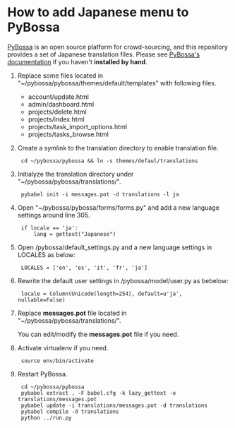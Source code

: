 # How to add Japanese menu to PyBossa 

[PyBossa](http://pybossa.com/) is an open source platform for crowd-sourcing, and this repository provides a set of Japanese translation files. Please see [PyBossa's documentation](http://docs.pybossa.com/en/latest/install.html) if you haven't **installed by hand**. 

1. Replace some files located in "~/pybossa/pybossa/themes/default/templates" with following files.

    + account/update.html
    + admin/dashboard.html
    + projects/delete.html
    + projects/index.html
    + projects/task_import_options.html
    + projects/tasks_browse.html

2. Create a symlink to the translation directory to enable translation file. 

        cd ~/pybossa/pybossa && ln -s themes/defaul/translations

3. Initialyze the translation directory under "~/pybossa/pybossa/translations/".  
    
        pybabel init -i messages.pot -d translations -l ja

4. Open "~/pybossa/pybossa/forms/forms.py" and add a new language settings around line 305.
    
        if locale == 'ja':
            lang = gettext("Japanese")

5. Open /pybossa/default_settings.py and a new language settings in LOCALES as below:
    
        LOCALES = ['en', 'es', 'it', 'fr', 'ja']


6. Rewrite the default user settings in /pybossa/model/user.py as bebelow:
    
        locale = Column(Unicode(length=254), default=u'ja', nullable=False)

7. Replace **messages.pot** file located in "~/pybossa/pybossa/translations/".

    You can edit/modify the **messages.pot** file if you need.

8. Activate virtualenv if you need.

        source env/bin/activate

9. Restart PyBossa.
    
        cd ~/pybossa/pybossa  
        pybabel extract . -F babel.cfg -k lazy_gettext -o translations/messages.pot
        pybabel update -i translations/messages.pot -d translations
        pybabel compile -d translations
        python ../run.py

